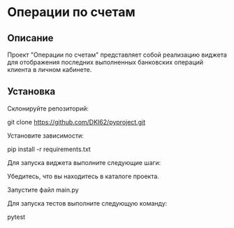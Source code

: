 # Операции по счетам

## Описание

Проект "Операции по счетам" представляет собой реализацию виджета для отображения последних выполненных банковских операций клиента в личном кабинете.

## Установка

Склонируйте репозиторий:

git clone https://github.com/DKI62/pyproject.git

Установите зависимости:

pip install -r requirements.txt

Для запуска виджета выполните следующие шаги:

Убедитесь, что вы находитесь в каталоге проекта.

Запустите файл main.py

Для запуска тестов выполните следующую команду:

pytest
